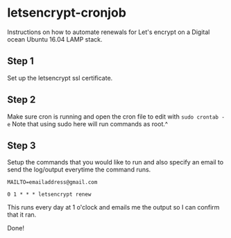 # letsencrypt-cronjob
Instructions on how to automate renewals for Let's encrypt on a Digital ocean Ubuntu 16.04 LAMP stack.

## Step 1
Set up  the letsencrypt ssl certificate.

## Step 2 
Make sure cron is running and open the cron file to edit with `sudo crontab -e`
Note that using sudo here will run commands as root.^

## Step 3
Setup the commands that you would like to run and also specify an email to send the log/output everytime the command runs.

`MAILTO=emailaddress@gmail.com`

`0 1 * * * letsencrypt renew`

This runs every day at 1 o'clock and emails me the output so I can confirm that it ran.

Done!
